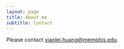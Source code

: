 ```yaml
---
layout: page
title: About me
subtitle: Contact
---
```


Please contact <a href="mailto:xiaolei.huang@memphis.edu">xiaolei.huang@memphis.edu</a>.